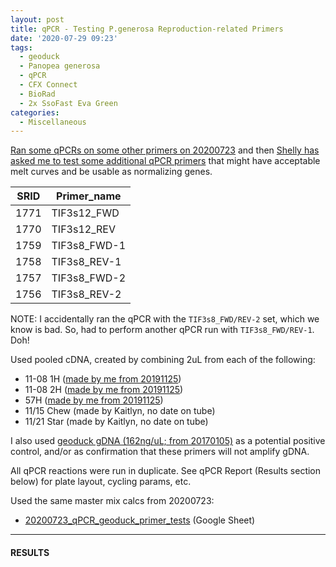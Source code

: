 ```yaml
---
layout: post
title: qPCR - Testing P.generosa Reproduction-related Primers
date: '2020-07-29 09:23'
tags:
  - geoduck
  - Panopea generosa
  - qPCR
  - CFX Connect
  - BioRad
  - 2x SsoFast Eva Green
categories:
  - Miscellaneous
---
```

[Ran some qPCRs on some other primers on 20200723](https://robertslab.github.io/sams-notebook/2020/07/23/qPCR-Testing-P.generosa-Reproduction-related-Primers.html) and then [Shelly has asked me to test some additional qPCR primers](https://github.com/RobertsLab/resources/issues/970) that might have acceptable melt curves and be usable as normalizing genes.


| SRID | Primer_name  |
|------|--------------|
| 1771 | TIF3s12_FWD  |
| 1770 | TIF3s12_REV  |
| 1759 | TIF3s8_FWD-1 |
| 1758 | TIF3s8_REV-1 |
| 1757 | TIF3s8_FWD-2 |
| 1756 | TIF3s8_REV-2 |

NOTE: I accidentally ran the qPCR with the `TIF3s8_FWD/REV-2` set, which we know is bad. So, had to perform another qPCR run with `TIF3s8_FWD/REV-1`. Doh!



Used pooled cDNA, created by combining 2uL from each of the following:

- 11-08 1H ([made by me from 20191125](https://robertslab.github.io/sams-notebook/2019/11/26/Reverse-Transcription-P.generosa-DNased-Hemolypmh-and-Hemocyte-RNA-from-20191125.html))
- 11-08 2H ([made by me from 20191125](https://robertslab.github.io/sams-notebook/2019/11/26/Reverse-Transcription-P.generosa-DNased-Hemolypmh-and-Hemocyte-RNA-from-20191125.html))
- 57H ([made by me from 20191125](https://robertslab.github.io/sams-notebook/2019/11/26/Reverse-Transcription-P.generosa-DNased-Hemolypmh-and-Hemocyte-RNA-from-20191125.html))
- 11/15 Chew (made by Kaitlyn, no date on tube)
- 11/21 Star (made by Kaitlyn, no date on tube)

I also used [geoduck gDNA (162ng/uL; from 20170105)](https://robertslab.github.io/sams-notebook/2017/01/05/dna-isolation-geoduck-gdna-for-illumina-initiated-sequencing-project.html) as a potential positive control, and/or as confirmation that these primers will not amplify gDNA.

All qPCR reactions were run in duplicate. See qPCR Report (Results section below) for plate layout, cycling params, etc.


Used the same master mix calcs from 20200723:

- [20200723_qPCR_geoduck_primer_tests](https://docs.google.com/spreadsheets/d/1DiZT-APed-cS99TYjaNbN5sc1bbdyokUit8zfvUuqjs/edit?usp=sharing) (Google Sheet)


---

#### RESULTS
